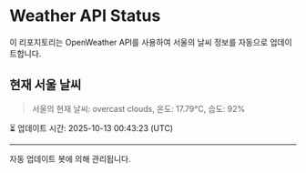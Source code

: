 
# Weather API Status

이 리포지토리는 OpenWeather API를 사용하여 서울의 날씨 정보를 자동으로 업데이트합니다.

## 현재 서울 날씨
> 서울의 현재 날씨: overcast clouds, 온도: 17.79°C, 습도: 92%

⏳ 업데이트 시간: 2025-10-13 00:43:23 (UTC)

---
자동 업데이트 봇에 의해 관리됩니다.

